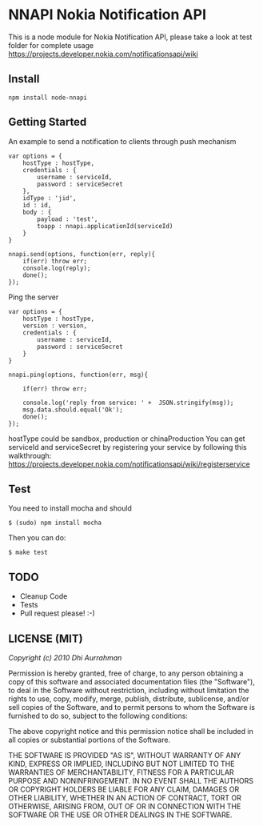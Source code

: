 NNAPI Nokia Notification API
===

This is a node module for Nokia Notification API, please take a look at test folder for complete usage
https://projects.developer.nokia.com/notificationsapi/wiki

Install
---
    npm install node-nnapi

Getting Started
---
An example to send a notification to clients through push mechanism

    var options = {
		hostType : hostType,
		credentials : {
			username : serviceId,
			password : serviceSecret
		},
		idType : 'jid',
		id : id,
		body : {
			payload : 'test', 
			toapp : nnapi.applicationId(serviceId)
		}
	}
	
	nnapi.send(options, function(err, reply){
		if(err) throw err;
		console.log(reply);
		done();
	});

Ping the server

	var options = {
		hostType : hostType,
		version : version,
		credentials : {
			username : serviceId,
			password : serviceSecret
		}
	}
	
	nnapi.ping(options, function(err, msg){
		
		if(err) throw err;
		
		console.log('reply from service: ' +  JSON.stringify(msg));
		msg.data.should.equal('Ok');
		done();
	});

hostType could be sandbox, production or chinaProduction
You can get serviceId and serviceSecret by registering your service by following this walkthrough: https://projects.developer.nokia.com/notificationsapi/wiki/registerservice

Test
---
You need to install mocha and should

    $ (sudo) npm install mocha

Then you can do:

    $ make test

TODO 
---
* Cleanup Code
* Tests
* Pull request please! :-) 

LICENSE (MIT)
---

_Copyright (c) 2010 Dhi Aurrahman_

Permission is hereby granted, free of charge, to any person obtaining
a copy of this software and associated documentation files (the
"Software"), to deal in the Software without restriction, including
without limitation the rights to use, copy, modify, merge, publish,
distribute, sublicense, and/or sell copies of the Software, and to
permit persons to whom the Software is furnished to do so, subject to
the following conditions:

The above copyright notice and this permission notice shall be included
in all copies or substantial portions of the Software.

THE SOFTWARE IS PROVIDED "AS IS", WITHOUT WARRANTY OF ANY KIND,
EXPRESS OR IMPLIED, INCLUDING BUT NOT LIMITED TO THE WARRANTIES OF
MERCHANTABILITY, FITNESS FOR A PARTICULAR PURPOSE AND NONINFRINGEMENT.
IN NO EVENT SHALL THE AUTHORS OR COPYRIGHT HOLDERS BE LIABLE FOR ANY
CLAIM, DAMAGES OR OTHER LIABILITY, WHETHER IN AN ACTION OF CONTRACT,
TORT OR OTHERWISE, ARISING FROM, OUT OF OR IN CONNECTION WITH THE
SOFTWARE OR THE USE OR OTHER DEALINGS IN THE SOFTWARE.

